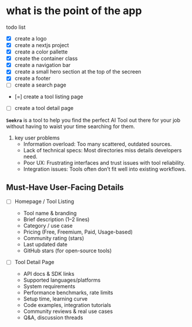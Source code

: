# what is the point of the app

todo list

- [x] create a logo
- [x] create a nextjs project
- [x] create a color pallette
- [x] create the container class
- [x] create a navigation bar
- [x] create a small hero section at the top of the secreen
- [x] create a footer
- [ ] create a search page
- [=] create a tool listing page
- [ ] create a tool detail page

**`Seekra`** is a tool to help you find the perfect AI Tool out there for your job without having to waist your time searching for them.

1. key user problems
   - Information overload: Too many scattered, outdated sources.
   - Lack of technical specs: Most directories miss details developers need.
   - Poor UX: Frustrating interfaces and trust issues with tool reliability.
   - Integration issues: Tools often don’t fit well into existing workflows.

## Must-Have User-Facing Details

- [ ] Homepage / Tool Listing
  - Tool name & branding
  - Brief description (1–2 lines)
  - Category / use case
  - Pricing (Free, Freemium, Paid, Usage-based)
  - Community rating (stars)
  - Last updated date
  - GitHub stars (for open-source tools)

- [ ] Tool Detail Page
  - API docs & SDK links
  - Supported languages/platforms
  - System requirements
  - Performance benchmarks, rate limits
  - Setup time, learning curve
  - Code examples, integration tutorials
  - Community reviews & real use cases
  - Q&A, discussion threads
